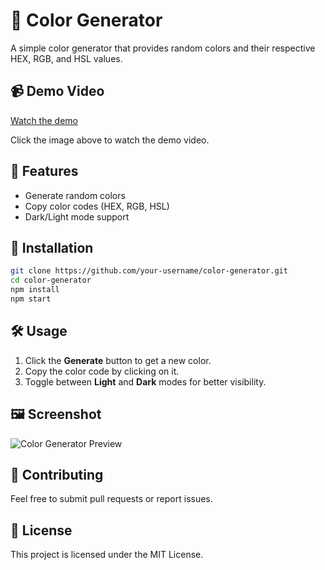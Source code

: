 # 🎨 Color Generator

A simple color generator that provides random colors and their respective HEX, RGB, and HSL values.

## 📹 Demo Video

[Watch the demo](bgchanger.gif)

Click the image above to watch the demo video.

## 🚀 Features
- Generate random colors
- Copy color codes (HEX, RGB, HSL)
- Dark/Light mode support

## 📂 Installation

```sh
git clone https://github.com/your-username/color-generator.git
cd color-generator
npm install
npm start
```

## 🛠️ Usage
1. Click the **Generate** button to get a new color.
2. Copy the color code by clicking on it.
3. Toggle between **Light** and **Dark** modes for better visibility.

## 🖼️ Screenshot

![Color Generator Preview](screenshot.png)

## 🤝 Contributing
Feel free to submit pull requests or report issues.

## 📜 License
This project is licensed under the MIT License.
